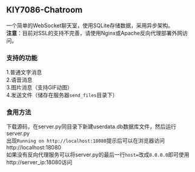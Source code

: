 ## KIY7086-Chatroom
一个简单的WebSocket聊天室，使用SQLite存储数据，采用异步架构。<br>
**注意**：目前对SSL的支持不完善，请使用Nginx或Apache反向代理部署外网访问。

### 支持的功能
1.普通文字消息<br>
2.语音消息<br>
3.图片消息（支持GIF动图）<br>
4.发送文件（储存在服务器`send_files`目录下）

### 食用方法
下载源码，在server.py同目录下新建userdata.db数据库文件，然后运行server.py<br>
出现`Running on http://localhost:18080`提示后可以在浏览器访问http://localhost:18080<br>
如果没有反向代理服务可以将server.py的最后一行`host=`改成`0.0.0.0`即可使用http://server_ip:18080访问
